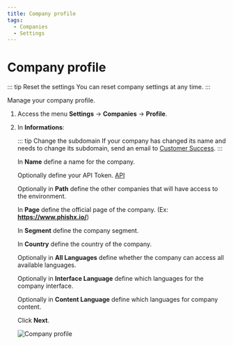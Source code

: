 ```yaml
---
title: Company profile
tags:
  - Companies
  - Settings
---
```

# Company profile

::: tip Reset the settings
You can reset company settings at any time.
:::

Manage your company profile.

1. Access the menu **Settings** -> **Companies**  -> **Profile**.

2. In **Informations**:

   ::: tip Change the subdomain
   If your company has changed its name and needs to change its subdomain, send an email to [Customer Success](mailto:cs@phishx.io).
   :::

   In **Name** define a name for the company.

   Optionally define your API Token. [API](api)

   Optionally in **Path** define the other companies that will have access to the environment.

   In **Page** define the official page of the company. (Ex: **https://www.phishx.io/**)

   In **Segment** define the company segment.

   In **Country** define the country of the company.

   Optionally in **All Languages** define whether the company can access all available languages.

   Optionally in **Interface Language** define which languages for the company interface.

   Optionally in **Content Language** define which languages for company content.

   Click **Next**.

   ![Company profile](https://cdn.phishx.io/phishx-docs/images/phishx_settings_companies_profile_menu_01.webp)
